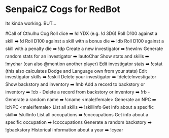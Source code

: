 # SenpaiCZ Cogs for RedBot
Its kinda working. BUT...

#Call of Cthulhu Cog
Roll dice ➡️ !d YDX (e.g. !d 3D6)
Roll D100 against a skill ➡️ !d <skill>
Roll D100 against a skill with a bonus die ➡️ !db <skill>
Roll D100 against a skill with a penalty die ➡️ !dp <skill>
Create a new investigator ➡️ !newInv <name>
Generate random stats for an investigator ➡️ !autoChar
Show stats and skills ➡️ !mychar (can also @mention another player)
Edit investigator stats ➡️ !cstat <stat name> (this also calculates Dodge and Language own from your stats)
Edit investigator skills ➡️ !cskill <skill name>
Delete your investigator ➡️ !deleteInvestigator
Show backstory and inventory ➡️ !mb
Add a record to backstory or inventory ➡️ !cb <category> - <item>
Delete a record from backstory or inventory ➡️ !rb <category> - <item id>
Generate a random name ➡️ !cname <male/female>
Generate an NPC ➡️ !cNPC <male/female>
List all skills ➡️ !skillinfo
Get info about a specific skill➡️ !skillinfo <skill name>
List all occupations ➡️ !coccupations
Get info about a specific occupation ➡️ !coccupations <occupation name>
Generate a random backstory ➡️ !gbackstory
Historical information about a year ➡️ !cyear <year>
